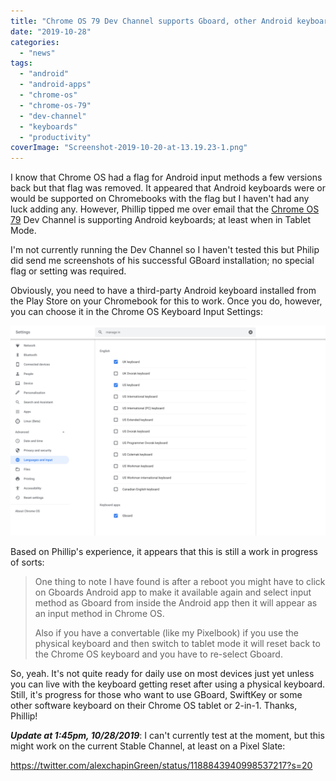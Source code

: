 ```yaml
---
title: "Chrome OS 79 Dev Channel supports Gboard, other Android keyboards on Chromebooks"
date: "2019-10-28"
categories: 
  - "news"
tags: 
  - "android"
  - "android-apps"
  - "chrome-os"
  - "chrome-os-79"
  - "dev-channel"
  - "keyboards"
  - "productivity"
coverImage: "Screenshot-2019-10-20-at-13.19.23-1.png"
---
```


I know that Chrome OS had a flag for Android input methods a few versions back but that flag was removed. It appeared that Android keyboards were or would be supported on Chromebooks with the flag but I haven't had any luck adding any. However, Phillip tipped me over email that the [Chrome OS 79](https://www.aboutchromebooks.com/tag/chrome-os-79/) Dev Channel is supporting Android keyboards; at least when in Tablet Mode.

I'm not currently running the Dev Channel so I haven't tested this but Philip did send me screenshots of his successful GBoard installation; no special flag or setting was required.

Obviously, you need to have a third-party Android keyboard installed from the Play Store on your Chromebook for this to work. Once you do, however, you can choose it in the Chrome OS Keyboard Input Settings:

![](images/Screenshot-2019-10-20-at-13.31.19-1-1024x682.png)

Based on Phillip's experience, it appears that this is still a work in progress of sorts:

> One thing to note I have found is after a reboot you might have to click on Gboards Android app to make it available again and select input method as Gboard from inside the Android app then it will appear as an input method in Chrome OS.   
>   
> Also if you have a convertable (like my Pixelbook) if you use the physical keyboard and then switch to tablet mode it will reset back to the Chrome OS keyboard and you have to re-select Gboard.

So, yeah. It's not quite ready for daily use on most devices just yet unless you can live with the keyboard getting reset after using a physical keyboard. Still, it's progress for those who want to use GBoard, SwiftKey or some other software keyboard on their Chrome OS tablet or 2-in-1. Thanks, Phillip!

**_Update at 1:45pm, 10/28/2019_**: I can't currently test at the moment, but this might work on the current Stable Channel, at least on a Pixel Slate:

https://twitter.com/alexchapinGreen/status/1188843940998537217?s=20
